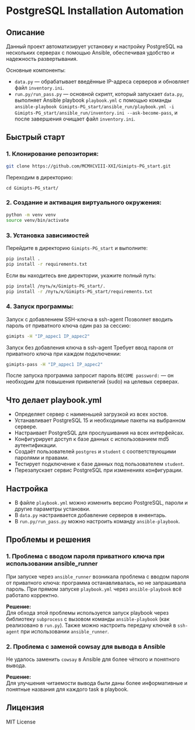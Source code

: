 # PostgreSQL Installation Automation

## Описание
Данный проект автоматизирует установку и настройку PostgreSQL на нескольких серверах с помощью Ansible, обеспечивая удобство и надежность развертывания.

Основные компоненты:
- `data.py` — обрабатывает введённые IP-адреса серверов и обновляет файл `inventory.ini`.
- `run.py/run_pass.py` — основной скрипт, который запускает `data.py`, выполняет Ansible playbook `playbook.yml` с помощью команды `ansible-playbook Gimipts-PG_start/ansible_run/playbook.yml -i Gimipts-PG_start/ansible_run/inventory.ini --ask-become-pass`, и после завершения очищает файл `inventory.ini`.

## Быстрый старт

### 1. Клонирование репозитория:
```bash
git clone https://github.com/MCMXCVIII-XXI/Gimipts-PG_start.git
```
Переходим в директорию:
```
cd Gimipts-PG_start/
```

### 2. Создание и активация виртуального окружения:
```bash
python -m venv venv 
source venv/bin/activate
```

### 3. Установка зависимостей

Перейдите в директорию `Gimipts-PG_start` и выполните:
```bash
pip install .
pip install -r requirements.txt
```
Если вы находитесь вне директории, укажите полный путь:
```bash
pip install /путь/к/Gimipts-PG_start/.
pip install -r /путь/к/Gimipts-PG_start/requirements.txt
```

### 4. Запуск программы:

Запуск с добавлением SSH-ключа в ssh-agent
Позволяет вводить пароль от приватного ключа один раз за сессию:
```bash
gimipts -H "IP_адрес1 IP_адрес2"
```

Запуск без добавления ключа в ssh-agent
Требует ввод пароля от приватного ключа при каждом подключении:
```bash
gimipts-pass -H "IP_адрес1 IP_адрес2"
```

После запуска программа запросит пароль `BECOME password:` — он необходим для повышения привилегий (sudo) на целевых серверах.

## Что делает playbook.yml

- Определяет сервер с наименьшей загрузкой из всех хостов.
- Устанавливает PostgreSQL 15 и необходимые пакеты на выбранном сервере.
- Настраивает PostgreSQL для прослушивания на всех интерфейсах.
- Конфигурирует доступ к базе данных с использованием md5 аутентификации.
- Создаёт пользователей `postgres` и `student` с соответствующими паролями и правами.
- Тестирует подключение к базе данных под пользователем `student`.
- Перезапускает сервис PostgreSQL при изменениях конфигурации.

## Настройка

- В файле `playbook.yml` можно изменить версию PostgreSQL, пароли и другие параметры установки.
- В `data.py` настраивается добавление серверов в инвентарь.
- В `run.py/run_pass.py` можно настроить команду `ansible-playbook`.

## Проблемы и решения

### 1. Проблема с вводом пароля приватного ключа при использовании ansible_runner
При запуске через `ansible_runner` возникала проблема с вводом пароля от приватного ключа: программа останавливалась, но не запрашивала пароль. При прямом запуске `playbook.yml` через `ansible-playbook` всё работало корректно.

**Решение:**  
Для обхода этой проблемы используется запуск playbook через библиотеку `subprocess` с вызовом команды `ansible-playbook` (как реализовано в `run.py`). Также можно настроить передачу ключей в `ssh-agent` при использовании `ansible_runner`.

### 2. Проблема с заменой cowsay для вывода в Ansible
Не удалось заменить `cowsay` в Ansible для более чёткого и понятного вывода.

**Решение:**  
Для улучшения читаемости вывода были даны более информативные и понятные названия для каждого task в playbook.

## Лицензия
MIT License
